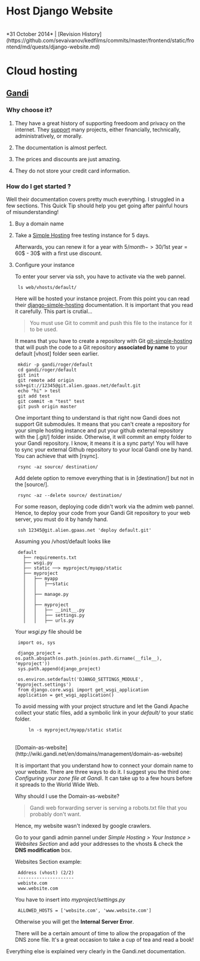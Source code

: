 <h1 class="header">Host Django Website</h1>
</br>
*31 October 2014* | [Revision History](https://github.com/sevaivanov/kedfilms/commits/master/frontend/static/frontend/md/quests/django-website.md)

# Cloud hosting

## [Gandi](https://www.gandi.net)

### Why choose it? 

1. They have a great history of supporting freedoom and privacy on the internet. They [support](https://www.gandi.net/supports/) many projects, either financially, technically, administratively, or morally. 

2. The documentation is almost perfect.

3. The prices and discounts are just amazing.

4. They do not store your credit card information.


### How do I get started ?

Well their documentation covers pretty much everything. I struggled in a few sections. This Quick Tip should help you get going after painful hours of misunderstanding!

1. Buy a domain name

2. Take a [Simple Hosting](https://www.gandi.net/hosting/simple?language=python&db=mysql&grid=A) free testing instance for 5 days.

	Afterwards, you can renew it for a year with 5$/month -> 30$/1st year = 60$ - 30$ with a first use discount.

3. Configure your instance

	To enter your server via ssh, you have to activate via the web pannel.

		ls web/vhosts/default/

	Here will be hosted your instance project. From this point you can read their [django-simple-hosting](http://wiki.gandi.net/en/simple/instance/python) documentation. It is important that you read it carefully. This part is crutial...

	> You must use Git to commit and push this file to the instance for it to be used.

	It means that you have to create a repository with Git [git-simple-hosting](http://wiki.gandi.net/en/simple/git) that will push the code to a Git repository **associated by name** to your default [vhost] folder seen earlier.

		mkdir -p gandi/roger/default
		cd gandi/roger/default
		git init
		git remote add origin ssh+git://12345@git.alien.gpaas.net/default.git
		echo "hi" > test
		git add test
		git commit -m "test" test
		git push origin master


	One important thing to understand is that right now Gandi does not support Git submodules. It means that you can't create a repository for your simple hosting instance and put your github external repository with the [.git/] folder inside. Otherwise, it will commit an empty folder to your Gandi repository. I know, it means it is a sync party! You will have to sync your external Github repository to your local Gandi one by hand. You can achieve that with [rsync].

		rsync -az source/ destination/

	Add delete option to remove everything that is in [destination/] but not in the [source/].

		rsync -az --delete source/ destination/


	For some reason, deploying code didn't work via the admim web pannel. Hence, to deploy your code from your Gandi Git repository to your web server, you must do it by handy hand.

		ssh 12345@git.alien.gpaas.net 'deploy default.git'


	Assuming you /vhost/default looks like

		default
		  ├── requirements.txt
		  ├── wsgi.py
		  ├── static ──> myproject/myapp/static
		  ├── myproject
		  │   ├── myapp
		  │   │   ├──static
		  │   │   
		  │   ├── manage.py
		  │   │   
		  │   ├── myproject
		  │   │   ├── __init__.py
		  │   │   ├── settings.py
		  │   │   ├── urls.py

	Your *wsgi.py* file should be

		import os, sys

		django_project = os.path.abspath(os.path.join(os.path.dirname(__file__), 'myproject'))
		sys.path.append(django_project)

		os.environ.setdefault('DJANGO_SETTINGS_MODULE', 'myproject.settings')
		from django.core.wsgi import get_wsgi_application
		application = get_wsgi_application()

	To avoid messing with your project structure and let the Gandi Apache collect your static files, add a symbolic link in your *default/* to your static folder.

			ln -s myproject/myapp/static static

	</br>
	[Domain-as-website](http://wiki.gandi.net/en/domains/management/domain-as-website)

	It is important that you understand how to connect your domain name to your website. There are three ways to do it. I suggest you the third one: *Configuring your zone file at Gandi*. It can take up to a few hours before it spreads to the World Wide Web.

	Why should I use the Domain-as-website?

	>Gandi web forwarding server is serving a robots.txt file that you probably don't want.

	Hence, my website wasn't indexed by google crawlers.

	Go to your gandi admin pannel under *Simple Hosting > Your Instance > Websites Section* and add your addresses to the vhosts & check the **DNS modification** box.

	Websites Section example:

		Address (vhost) (2/2)
		---------------------
		webiste.com
		www.website.com

	You have to insert into *myproject/settings.py*

		ALLOWED_HOSTS = ['website.com', 'www.website.com']

	Otherwise you will get the **Internal Server Error**.

	There will be a certain amount of time to allow the propagation of the DNS zone file. It's a great occasion to take a cup of tea and read a book!

<p class="footer">Everything else is explained very clearly in the Gandi.net documentation.</p>